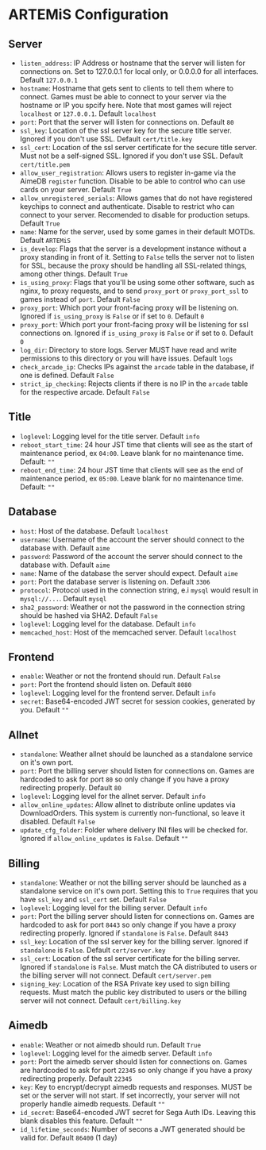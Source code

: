 # ARTEMiS Configuration
## Server
- `listen_address`: IP Address or hostname that the server will listen for connections on. Set to 127.0.0.1 for local only, or 0.0.0.0 for all interfaces. Default `127.0.0.1`
- `hostname`: Hostname that gets sent to clients to tell them where to connect. Games must be able to connect to your server via the hostname or IP you spcify here. Note that most games will reject `localhost` or `127.0.0.1`. Default `localhost`
- `port`: Port that the server will listen for connections on. Default `80`
- `ssl_key`: Location of the ssl server key for the secure title server. Ignored if you don't use SSL. Default `cert/title.key`
- `ssl_cert`: Location of the ssl server certificate for the secure title server. Must not be a self-signed SSL. Ignored if you don't use SSL. Default `cert/title.pem`
- `allow_user_registration`: Allows users to register in-game via the AimeDB `register` function. Disable to be able to control who can use cards on your server. Default `True`
- `allow_unregistered_serials`: Allows games that do not have registered keychips to connect and authenticate. Disable to restrict who can connect to your server. Recomended to disable for production setups. Default `True`
- `name`: Name for the server, used by some games in their default MOTDs. Default `ARTEMiS`
- `is_develop`: Flags that the server is a development instance without a proxy standing in front of it. Setting to `False` tells the server not to listen for SSL, because the proxy should be handling all SSL-related things, among other things. Default `True`
- `is_using_proxy`: Flags that you'll be using some other software, such as nginx, to proxy requests, and to send `proxy_port` or `proxy_port_ssl` to games instead of `port`. Default `False`
- `proxy_port`: Which port your front-facing proxy will be listening on. Ignored if `is_using_proxy` is `False` or if set to `0`. Default `0`
- `proxy_port`: Which port your front-facing proxy will be listening for ssl connections on. Ignored if `is_using_proxy` is `False` or if set to `0`. Default `0`
- `log_dir`: Directory to store logs. Server MUST have read and write permissions to this directory or you will have issues. Default `logs`
- `check_arcade_ip`: Checks IPs against the `arcade` table in the database, if one is defined. Default `False`
- `strict_ip_checking`: Rejects clients if there is no IP in the `arcade` table for the respective arcade. Default `False`
## Title
- `loglevel`: Logging level for the title server. Default `info`
- `reboot_start_time`: 24 hour JST time that clients will see as the start of maintenance period, ex `04:00`. Leave blank for no maintenance time. Default: `""`
- `reboot_end_time`: 24 hour JST time that clients will see as the end of maintenance period, ex `05:00`. Leave blank for no maintenance time. Default: `""`
## Database
- `host`: Host of the database. Default `localhost`
- `username`: Username of the account the server should connect to the database with. Default `aime`
- `password`: Password of the account the server should connect to the database with. Default `aime`
- `name`: Name of the database the server should expect. Default `aime`
- `port`: Port the database server is listening on. Default `3306`
- `protocol`: Protocol used in the connection string, e.i `mysql` would result in `mysql://...`. Default `mysql`
- `sha2_password`: Weather or not the password in the connection string should be hashed via SHA2. Default `False`
- `loglevel`: Logging level for the database. Default `info`
- `memcached_host`: Host of the memcached server. Default `localhost`
## Frontend
- `enable`: Weather or not the frontend should run. Default `False`
- `port`: Port the frontend should listen on. Default `8080`
- `loglevel`: Logging level for the frontend server. Default `info`
- `secret`: Base64-encoded JWT secret for session cookies, generated by you. Default `""`
## Allnet
- `standalone`: Weather allnet should be launched as a standalone service on it's own port.
- `port`: Port the billing server should listen for connections on. Games are hardcoded to ask for port `80` so only change if you have a proxy redirecting properly. Default `80`
- `loglevel`: Logging level for the allnet server. Default `info`
- `allow_online_updates`: Allow allnet to distribute online updates via DownloadOrders. This system is currently non-functional, so leave it disabled. Default `False`
- `update_cfg_folder`: Folder where delivery INI files will be checked for. Ignored if `allow_online_updates` is `False`. Default `""`
## Billing
- `standalone`: Weather or not the billing server should be launched as a standalone service on it's own port. Setting this to `True` requires that you have `ssl_key` and `ssl_cert` set. Default `False`
- `loglevel`: Logging level for the billing server. Default `info`
- `port`: Port the billing server should listen for connections on. Games are hardcoded to ask for port `8443` so only change if you have a proxy redirecting properly. Ignored if `standalone` is `False`. Default `8443`
- `ssl_key`: Location of the ssl server key for the billing server. Ignored if `standalone` is `False`. Default `cert/server.key`
- `ssl_cert`: Location of the ssl server certificate for the billing server. Ignored if `standalone` is `False`.  Must match the CA distributed to users or the billing server will not connect. Default `cert/server.pem`
- `signing_key`: Location of the RSA Private key used to sign billing requests. Must match the public key distributed to users or the billing server will not connect. Default `cert/billing.key`
## Aimedb
- `enable`: Weather or not aimedb should run. Default `True`
- `loglevel`: Logging level for the aimedb server. Default `info`
- `port`: Port the aimedb server should listen for connections on. Games are hardcoded to ask for port `22345` so only change if you have a proxy redirecting properly. Default `22345`
- `key`: Key to encrypt/decrypt aimedb requests and responses. MUST be set or the server will not start. If set incorrectly, your server will not properly handle aimedb requests. Default `""`
- `id_secret`: Base64-encoded JWT secret for Sega Auth IDs. Leaving this blank disables this feature. Default `""`
- `id_lifetime_seconds`: Number of secons a JWT generated should be valid for. Default `86400` (1 day)
